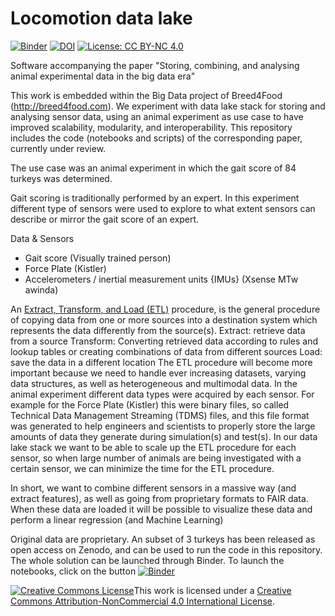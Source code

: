 # Locomotion data lake  

[![Binder](https://mybinder.org/badge_logo.svg)](https://mybinder.org/v2/gh/ionathan/datalake-locomotion/master)
[![DOI](https://zenodo.org/badge/DOI/10.5281/zenodo.3563513.svg)](https://doi.org/10.5281/zenodo.3563513)
[![License: CC BY-NC 4.0](https://img.shields.io/badge/License-CC%20BY--NC%204.0-lightgrey.svg)](https://creativecommons.org/licenses/by-nc/4.0/)

Software accompanying the paper "Storing, combining, and analysing animal experimental data in the big data era" 



This work is embedded within the Big Data project of Breed4Food (http://breed4food.com). 
We experiment with data lake stack for storing and analysing sensor data, using an animal experiment as use case to have improved scalability, modularity, and interoperability. This repository includes the code (notebooks and scripts) of the corresponding paper, currently under review.



The use case was an animal experiment in which the gait score of 84 turkeys was determined. 

Gait scoring is traditionally performed by an expert.
In this experiment different type of sensors were used to explore to what extent sensors can describe or mirror the gait score of an expert.

Data & Sensors
- Gait score (Visually trained person)
- Force Plate (Kistler)
- Accelerometers / inertial measurement units {IMUs} (Xsense MTw awinda)

An [Extract, Transform, and Load (ETL)]() procedure, is the general procedure of copying data from one or more sources into a destination system which represents the data differently from the source(s).
Extract: retrieve data from a source
Transform: Converting retrieved data according to rules and lookup tables or creating combinations of data from different sources
Load: save the data in a different location
The ETL procedure will become more important because we need to handle ever increasing datasets, varying data structures, as well as heterogeneous and multimodal data. In the animal experiment different data types were acquired by each sensor. For example for the Force Plate (Kistler) this were binary files, so called Technical Data Management Streaming (TDMS) files, and this file format was generated to help engineers and scientists to properly store the large amounts of data they generate during simulation(s) and test(s). In our data lake stack we want to be able to scale up the ETL procedure for each sensor, so when large number of animals are being investigated with a certain sensor, we can minimize the time for the ETL procedure.
 
In short, we want to combine different sensors in a massive way (and extract features), as well as going from proprietary formats to FAIR data. When these data are loaded it will be possible to visualize these data and perform a linear regression (and Machine Learning)


Original data are proprietary. An subset of 3 turkeys has been released as open access on Zenodo, and can be used to run the code in this repository. The whole solution can be launched through Binder.
To launch the notebooks, click on the button [![Binder](https://mybinder.org/badge_logo.svg)](https://mybinder.org/v2/gh/ionathan/datalake-locomotion/master)

<a rel="license" href="http://creativecommons.org/licenses/by-nc/4.0/"><img alt="Creative Commons License" style="border-width:0" src="https://i.creativecommons.org/l/by-nc/4.0/88x31.png" /></a>This work is licensed under a <a rel="license" href="http://creativecommons.org/licenses/by-nc/4.0/">Creative Commons Attribution-NonCommercial 4.0 International License</a>.
